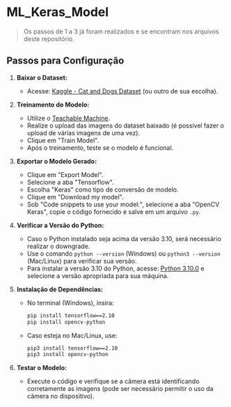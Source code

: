 # ML_Keras_Model

> Os passos de 1 a 3 já foram realizados e se encontram nos arquivos deste repositório.

## Passos para Configuração

1. **Baixar o Dataset:**
   - Acesse: [Kaggle - Cat and Dogs Dataset](https://www.kaggle.com/datasets/d4rklucif3r/cat-and-dogs) (ou outro de sua escolha).

2. **Treinamento do Modelo:**
   - Utilize o [Teachable Machine](https://teachablemachine.withgoogle.com/train/image).
   - Realize o upload das imagens do dataset baixado (é possível fazer o upload de várias imagens de uma vez).
   - Clique em "Train Model".
   - Após o treinamento, teste se o modelo é funcional.

3. **Exportar o Modelo Gerado:**
   - Clique em "Export Model".
   - Selecione a aba "Tensorflow".
   - Escolha "Keras" como tipo de conversão de modelo.
   - Clique em "Download my model".
   - Sob "Code snippets to use your model:", selecione a aba "OpenCV Keras", copie o código fornecido e salve em um arquivo `.py`.

4. **Verificar a Versão do Python:**
   - Caso o Python instalado seja acima da versão 3.10, será necessário realizar o downgrade.
   - Use o comando `python --version` (Windows) ou `python3 --version` (Mac/Linux) para verificar sua versão.
   - Para instalar a versão 3.10 do Python, acesse: [Python 3.10.0](https://www.python.org/ftp/python/3.10.0/) e selecione a versão apropriada para sua máquina.

5. **Instalação de Dependências:**
   - No terminal (Windows), insira:
     ```bash
     pip install tensorflow==2.10
     pip install opencv-python
     ```
   - Caso esteja no Mac/Linux, use:
     ```bash
     pip3 install tensorflow==2.10
     pip3 install opencv-python
     ```

6. **Testar o Modelo:**
   - Execute o código e verifique se a câmera está identificando corretamente as imagens (pode ser necessário permitir o uso da câmera no dispositivo).
